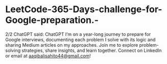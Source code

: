 # LeetCode-365-Days-challenge-for-Google-preparation.-
2/2  ChatGPT said: ChatGPT I’m on a year-long journey to prepare for Google interviews, documenting each problem I solve with its logic and sharing Medium articles on my approaches. Join me to explore problem-solving strategies, share insights, and learn together. Connect on LinkedIn or email at aaqibalisahito44@gmail.com!
